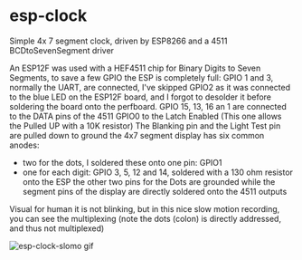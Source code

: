 # esp-clock
Simple 4x 7 segment clock, driven by ESP8266 and a 4511 BCDtoSevenSegment driver


An ESP12F was used with a HEF4511 chip for Binary Digits to Seven Segments, to save a few GPIO
the ESP is completely full:
GPIO 1 and 3, normally the UART, are connected, I've skipped GPIO2 as it was connected to the blue LED on the ESP12F board, and I forgot to desolder it before soldering the board onto the perfboard.
GPIO 15, 13, 16 an 1 are connected to the DATA pins of the 4511
GPIO0 to the Latch Enabled (This one allows the Pulled UP with a 10K resistor)
The Blanking pin and the Light Test pin are pulled down to ground
the 4x7 segment display has six common anodes:
- two for the dots, I soldered these onto one pin: GPIO1
- one for each digit: GPIO 3, 5, 12 and 14, soldered with a 130 ohm resistor onto the ESP
the other two pins for the Dots are grounded while the segment pins of the display are directly soldered onto the 4511 outputs

Visual for human it is not blinking, but in this nice slow motion recording, you can see the multiplexing (note the dots (colon) is directly addressed, and thus not multiplexed)

![esp-clock-slomo gif](https://github.com/ExploWare/esp-clock/assets/6767397/2cced782-255e-4701-be2f-32a7e55fe456)

